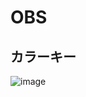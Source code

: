# OBS

## カラーキー

![image](https://user-images.githubusercontent.com/6637993/160339400-64257139-2d39-44ff-872a-801b29d944a7.png)

